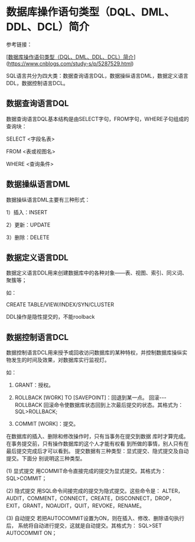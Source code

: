 # 数据库操作语句类型（DQL、DML、DDL、DCL）简介

参考链接：

[[数据库操作语句类型（DQL、DML、DDL、DCL）简介](https://www.cnblogs.com/study-s/p/5287529.html)](https://www.cnblogs.com/study-s/p/5287529.html)

SQL语言共分为四大类：数据查询语言DQL，数据操纵语言DML，数据定义语言DDL，数据控制语言DCL。

## 数据查询语言DQL

数据查询语言DQL基本结构是由SELECT字句，FROM字句，WHERE子句组成的查询块：

SELECT <字段名表>

FROM <表或视图名>

WHERE <查询条件>

## 数据操纵语言DML

数据操纵语言DML主要有三种形式：

1）插入：INSERT

2）更新：UPDATE

3）删除：DELETE

## 数据定义语言DDL

数据定义语言DDL用来创建数据库中的各种对象——表、视图、索引、同义词、聚簇等；

如：

CREATE TABLE/VIEW/INDEX/SYN/CLUSTER

DDL操作是隐性提交的，不能roolback

## 数据控制语言DCL

数据控制语言DCL用来授予或回收访问数据库的某种特权，并控制数据库操纵实物发生的时间及效果，对数据库实行监视灯。

如：

1) GRANT：授权。


2) ROLLBACK [WORK] TO [SAVEPOINT]：回退到某一点。
回滚---ROLLBACK
回滚命令使数据库状态回到上次最后提交的状态。其格式为：
SQL>ROLLBACK;


3) COMMIT [WORK]：提交。


  在数据库的插入、删除和修改操作时，只有当事务在提交到数据
库时才算完成。在事务提交前，只有操作数据库的这个人才能有权看
到所做的事情，别人只有在最后提交完成后才可以看到。
提交数据有三种类型：显式提交、隐式提交及自动提交。下面分
别说明这三种类型。


(1) 显式提交
用COMMIT命令直接完成的提交为显式提交。其格式为：
SQL>COMMIT；


(2) 隐式提交
用SQL命令间接完成的提交为隐式提交。这些命令是：
ALTER，AUDIT，COMMENT，CONNECT，CREATE，DISCONNECT，DROP，
EXIT，GRANT，NOAUDIT，QUIT，REVOKE，RENAME。


(3) 自动提交
若把AUTOCOMMIT设置为ON，则在插入、修改、删除语句执行后，
系统将自动进行提交，这就是自动提交。其格式为：
SQL>SET AUTOCOMMIT ON；